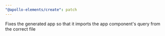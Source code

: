 ```yaml
---
"@apollo-elements/create": patch
---
```


Fixes the generated app so that it imports the app component's query from the correct file

